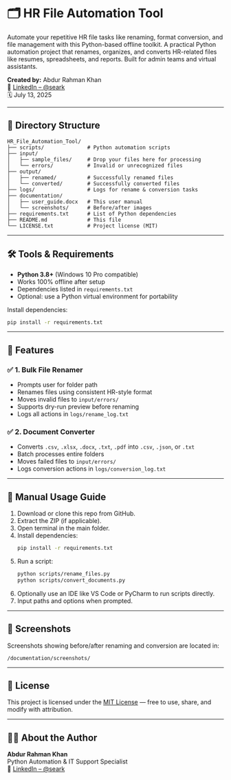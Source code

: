 # 🗂️ HR File Automation Tool

Automate your repetitive HR file tasks like renaming, format conversion, and file management with this Python-based offline toolkit.
A practical Python automation project that renames, organizes, and converts HR-related files like resumes, spreadsheets, and reports. Built for admin teams and virtual assistants.

**Created by:** Abdur Rahman Khan  
🔗 [LinkedIn – @seark](https://www.linkedin.com/in/seark)  
🗓️ July 13, 2025

---

## 📁 Directory Structure

```
HR_File_Automation_Tool/
├── scripts/              # Python automation scripts
├── input/
│   ├── sample_files/     # Drop your files here for processing
│   └── errors/           # Invalid or unrecognized files
├── output/
│   ├── renamed/          # Successfully renamed files
│   └── converted/        # Successfully converted files
├── logs/                 # Logs for rename & conversion tasks
├── documentation/
│   ├── user_guide.docx   # This user manual
│   └── screenshots/      # Before/after images
├── requirements.txt      # List of Python dependencies
├── README.md             # This file
└── LICENSE.txt           # Project license (MIT)
```

---

## 🛠️ Tools & Requirements

- **Python 3.8+** (Windows 10 Pro compatible)
- Works 100% offline after setup
- Dependencies listed in `requirements.txt`
- Optional: use a Python virtual environment for portability

Install dependencies:
```bash
pip install -r requirements.txt
```

---

## 🚀 Features

### ✅ 1. Bulk File Renamer
- Prompts user for folder path
- Renames files using consistent HR-style format
- Moves invalid files to `input/errors/`
- Supports dry-run preview before renaming
- Logs all actions in `logs/rename_log.txt`

### ✅ 2. Document Converter
- Converts `.csv`, `.xlsx`, `.docx`, `.txt`, `.pdf` into `.csv`, `.json`, or `.txt`
- Batch processes entire folders
- Moves failed files to `input/errors/`
- Logs conversion actions in `logs/conversion_log.txt`

---

## 🧾 Manual Usage Guide

1. Download or clone this repo from GitHub.
2. Extract the ZIP (if applicable).
3. Open terminal in the main folder.
4. Install dependencies:
   ```bash
   pip install -r requirements.txt
   ```
5. Run a script:
   ```bash
   python scripts/rename_files.py
   python scripts/convert_documents.py
   ```
6. Optionally use an IDE like VS Code or PyCharm to run scripts directly.
7. Input paths and options when prompted.

---

## 📸 Screenshots

Screenshots showing before/after renaming and conversion are located in:
```
/documentation/screenshots/
```

---

## 📄 License

This project is licensed under the [MIT License](./LICENSE.txt) — free to use, share, and modify with attribution.

---

## 🙋‍♂️ About the Author

**Abdur Rahman Khan**  
Python Automation & IT Support Specialist  
🔗 [LinkedIn – @seark](https://www.linkedin.com/in/seark)
